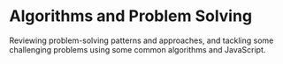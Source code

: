 # Algorithms and Problem Solving

Reviewing problem-solving patterns and approaches, and tackling some challenging problems using some common algorithms and JavaScript.